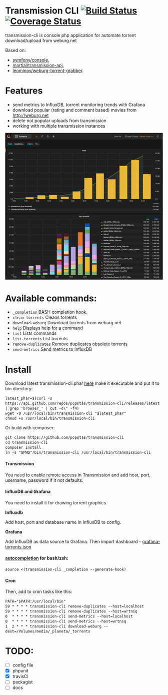 # Transmission CLI [![Build Status](https://travis-ci.org/popstas/transmission-cli.svg?branch=v0.1)](https://travis-ci.org/popstas/transmission-cli) [![Coverage Status](https://coveralls.io/repos/popstas/transmission-cli/badge.svg?branch=master&service=github)](https://coveralls.io/github/popstas/transmission-cli?branch=master)

transmission-cli is console php application for automate torrent download/upload from weburg.net

Based on:

- [symfony/console](http://symfony.com/doc/current/components/console/index.html),
- [martial/transmission-api](https://github.com/MartialGeek/transmission-api),
- [leominov/weburg-torrent-grabber](https://github.com/leominov/weburg-torrent-grabber).

# Features
- send metrics to InfluxDB, torrent monitoring trends with Grafana
- download popular (rating and comment based) movies from http://weburg.net
- delete not popular uploads from transmission
- working with multiple transmission instances

![Screenshot](doc/img/grafana.png?raw=true)


# Available commands:
- `_completion`        BASH completion hook.
- `clean-torrents`     Cleans torrents
- `download-weburg`    Download torrents from weburg.net
- `help`               Displays help for a command
- `list`               Lists commands
- `list-torrents`      List torrents
- `remove-duplicates`  Remove duplicates obsolete torrents
- `send-metrics`       Send metrics to InfluxDB

# Install
Download latest transmission-cli.phar [here](https://github.com/popstas/transmission-cli/releases/latest)
make it executable and put it to bin directory:
```
latest_phar=$(curl -s https://api.github.com/repos/popstas/transmission-cli/releases/latest | grep 'browser_' | cut -d\" -f4)
wget -O /usr/local/bin/transmission-cli "$latest_phar"
chmod +x /usr/local/bin/transmission-cli
```

Or build with composer:
```
git clone https://github.com/popstas/transmission-cli
cd transmission-cli
composer install
ln -s "$PWD"/bin/transmission-cli /usr/local/bin/transmission-cli
```

#### Transmission
You need to enable remote access in Transmission
and add host, port, username, password if it not defaults.


#### InfluxDB and Grafana
You need to install it for drawing torrent graphics.

**Influxdb**

Add host, port and database name in InfluxDB to config.

**Grafana**

Add InfluxDB as data source to Grafana.
Then import dashboard - [grafana-torrents.json](doc/grafana-torrents.json)

#### [autocompletion](https://github.com/stecman/symfony-console-completion) for bash/zsh:
```
source <(transmission-cli _completion --generate-hook)
```


#### Cron
Then, add to cron tasks like this:
```
PATH="$PATH:/usr/local/bin"
59 * * * * transmission-cli remove-duplicates --host=localhost
59 * * * * transmission-cli remove-duplicates --host=wrtnsq
0  * * * * transmission-cli send-metrics --host=localhost
0  * * * * transmission-cli send-metrics --host=wrtnsq
1  2 * * * transmission-cli download-weburg --dest=/Volumes/media/_planeta/_torrents
```


# TODO:
- [ ] config file
- [x] phpunit
- [x] travisCI
- [ ] packagist
- [ ] docs